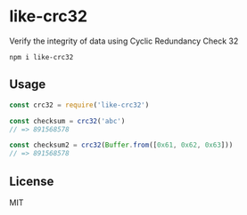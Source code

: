 # like-crc32

Verify the integrity of data using Cyclic Redundancy Check 32

```
npm i like-crc32
```

## Usage

```js
const crc32 = require('like-crc32')

const checksum = crc32('abc')
// => 891568578

const checksum2 = crc32(Buffer.from([0x61, 0x62, 0x63]))
// => 891568578
```

## License

MIT
